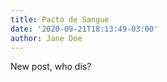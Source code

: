 ```yaml
---
title: Pacto de Sangue
date: '2020-09-21T18:13:49-03:00'
author: Jane Doe
---
```

New post, who dis?